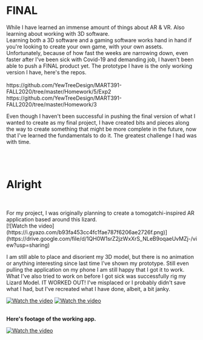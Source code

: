 <h1> FINAL </h1>


<p> While I have learned an immense amount of things about AR & VR. Also learning about working with 3D software.<br>
Learning both a 3D software and a gaming software works hand in hand if you're looking to create your own game, with your own assets.<br>
Unfortunately, because of how fast the weeks are narrowing down, even faster after I've been sick with Covid-19 and demanding job, I haven't been able to push a FINAL product yet. The prototype I have is the only working version I have, here's the repos.<br> <br>
https://github.com/YewTreeDesign/MART391-FALL2020/tree/master/Homework/5/Exp2
https://github.com/YewTreeDesign/MART391-FALL2020/tree/master/Homework/3




Even though I haven't been successful in pushing the final version of what I wanted to create as my final project, I have created bits and pieces along the way to create something that might be more complete in the future, now that I've learned the fundamentals to do it. The greatest challenge I had was with time.
</p>
<br>



<br>

<h1> Alright</h1>
<br>
<p> For my project, I was originally planning to create a tomogatchi-inspired AR application based around this lizard.<br>
[![Watch the video](https://i.gyazo.com/b93fa453cc4fc1fae787f6206ae2726f.png)](https://drive.google.com/file/d/1QH0W1srZ2jzWxXrS_NLeB9oqaeUvMZj-/view?usp=sharing)<br>

 I am still able to place and disorient my 3D model, but there is no animation or anything interesting since last time I've shown my prototype. Still even pulling the application on my phone I am still happy that I got it to work. What I've also tried to work on before I got sick was successfully rig my Lizard Model. IT WORKED OUT! I've misplaced or I probably didn't save what I had, but I've recreated what I have done, albeit, a bit janky. <br></p>

 [![Watch the video](https://i.gyazo.com/d197df6cd07cb4d87681e8f2cb0460da.png)](https://drive.google.com/file/d/1KTzQe6MPLwPO7N1UUMYuhuk0wok005ZV/view?usp=sharing)
 [![Watch the video](https://i.gyazo.com/f1b92ada2b8f6fbacddb624b0bfd29be.png)](https://i.gyazo.com/d4529a56818b027cd56079eb040ce90e.mp4)

<br>
<b> Here's footage of the working app.</b>

[![Watch the video](https://i.gyazo.com/c2e4b90560cc6e355d9013aa0867cef3.png)](https://drive.google.com/file/d/1O72fi1-oghgzEOPBTRqmk2Cm7Vz3mcz5/view?usp=sharing)
